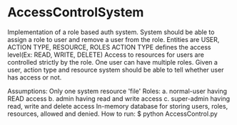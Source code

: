 # AccessControlSystem

Implementation of a role based auth system.
System should be able to assign a role to user and remove a user from the role.
Entities are USER, ACTION TYPE, RESOURCE, ROLES
ACTION TYPE defines the access level(Ex: READ, WRITE, DELETE)
Access to resources for users are controlled strictly by the role.
One user can have multiple roles.
Given a user, action type and resource system should be able to tell whether user has access or not.

Assumptions:
Only one system resource 'file'
Roles:
a. normal-user having READ access
b. admin having read and write access
c. super-admin having read, write and delete access
In-memory database for storing users, roles, resources, allowed and denied.
How to run:
$ python AccessControl.py
